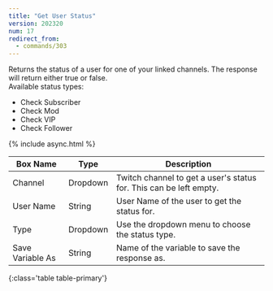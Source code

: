 ```yaml
---
title: "Get User Status"
version: 202320
num: 17
redirect_from:
  - commands/303
---
```

Returns the status of a user for one of your linked channels. The response will return either true or false.\
Available status types:
- Check Subscriber
- Check Mod
- Check VIP
- Check Follower

{% include async.html %}

| Box Name | Type | Description | 
|-------|--------|--------
|Channel|Dropdown|Twitch channel to get a user's status for. This can be left empty.
|User Name|String|User Name of the user to get the status for.
|Type|Dropdown|Use the dropdown menu to choose the status type.
|Save Variable As|String|Name of the variable to save the response as.
{:class='table table-primary'}

